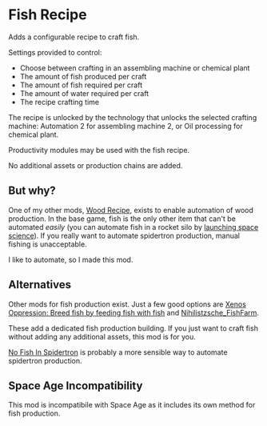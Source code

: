 # Fish Recipe

Adds a configurable recipe to craft fish.

Settings provided to control:

* Choose between crafting in an assembling machine or chemical plant
* The amount of fish produced per craft
* The amount of fish required per craft
* The amount of water required per craft
* The recipe crafting time

The recipe is unlocked by the technology that unlocks the selected crafting machine: Automation 2 for assembling machine 2, or Oil processing for chemical plant.

Productivity modules may be used with the fish recipe.

No additional assets or production chains are added.

## But why?

One of my other mods, [Wood Recipe](https://mods.factorio.com/mod/atan-wood), exists to enable automation of wood production. In the base game, fish is the only other item that can't be automated *easily* (you can automate fish in a rocket silo by [launching space science](https://wiki.factorio.com/Raw_fish)). If you really want to automate spidertron production, manual fishing is unacceptable.

I like to automate, so I made this mod.

## Alternatives

Other mods for fish production exist. Just a few good options are [Xenos Oppression: Breed fish by feeding fish with fish](https://mods.factorio.com/mod/fish-production-cycle) and [Nihilistzsche_FishFarm](https://mods.factorio.com/mod/Nihilistzsche_FishFarm).

These add a dedicated fish production building. If you just want to craft fish without adding any additional assets, this mod is for you.

[No Fish In Spidertron](https://mods.factorio.com/mod/NoFishInSpidertron) is probably a more sensible way to automate spidertron production.

## Space Age Incompatibility

This mod is incompatibile with Space Age as it includes its own method for fish production.
